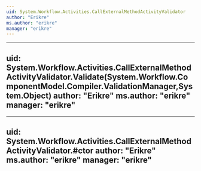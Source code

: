 ```yaml
---
uid: System.Workflow.Activities.CallExternalMethodActivityValidator
author: "Erikre"
ms.author: "erikre"
manager: "erikre"
---
```


---
uid: System.Workflow.Activities.CallExternalMethodActivityValidator.Validate(System.Workflow.ComponentModel.Compiler.ValidationManager,System.Object)
author: "Erikre"
ms.author: "erikre"
manager: "erikre"
---

---
uid: System.Workflow.Activities.CallExternalMethodActivityValidator.#ctor
author: "Erikre"
ms.author: "erikre"
manager: "erikre"
---
